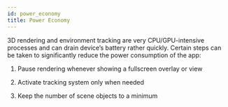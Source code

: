 ```yaml
---
id: power_economy
title: Power Economy
---
```


3D rendering and environment tracking are very CPU/GPU-intensive processes and can drain device’s battery rather quickly. Certain steps can be taken to significantly reduce the power consumption of the app:

1. Pause rendering whenever showing a fullscreen overlay or view

2. Activate tracking system only when needed

3. Keep the number of scene objects to a minimum

